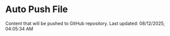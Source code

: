 # Auto Push File

Content that will be pushed to GitHub repository.
Last updated: 08/12/2025, 04:05:34 AM